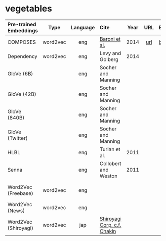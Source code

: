 # vegetables


| Pre-trained Embeddings | Type | Language | Cite | Year | URL | Bib | License | Kaggle Dataset |
|:-|:-:|:-:|:-|:-:|:-:|:-:|:-:|:-|
| COMPOSES        | word2vec | eng | [Baroni et al.](http://clic.cimec.unitn.it/marco/publications/acl2014/baroni-etal-countpredict-acl2014.pdf) | 2014 | [url](http://clic.cimec.unitn.it/composes/semantic-vectors.html) | [bib]() | | [composes-embeddings](https://www.kaggle.com/alvations/vege-composes-embeddings) |
| Dependency | word2vec | eng | Levy and Golberg | 2014 | | | | | [dependency-embeddings]()|
| GloVe (6B)      |          | eng | Socher and Manning | | | | | [stanford-glove-twitter](https://www.kaggle.com/alvations/vegetables-stanford-glove-6b)|
| GloVe (42B)     |          | eng | Socher and Manning | | | | | [stanford-glove-twitter](https://www.kaggle.com/alvations/vegetables-stanford-glove-42b)|
| GloVe (840B)    |          | eng | Socher and Manning | | | | | [stanford-glove-twitter](https://www.kaggle.com/alvations/vegetables-stanford-glove-840b)|
| GloVe (Twitter) |          | eng | Socher and Manning | | | | | [stanford-glove-twitter](https://www.kaggle.com/alvations/vegetables-stanford-glove-twitter)|
| HLBL            |          | eng | Turian et al. | 2011 | | | | [hlbl-embeddings](https://www.kaggle.com/alvations/vegetables-hlbl-embeddings) | 
| Senna           |          | eng | Collobert and Weston | 2011   | | | | [senna-embeddings](https://www.kaggle.com/alvations/vegetables-senna-embeddings) |
| Word2Vec (Freebase) | word2vec | eng | | | | |  | [google-word2vec-freebase](https://www.kaggle.com/alvations/vegetables-word2vec-freebase) |
| Word2Vec (News) | word2vec | eng |   | | | | | [google-word2vec](https://www.kaggle.com/alvations/vegetables-word2vec) |
| Word2Vec (Shiroyagi) | word2vec | jap | [Shiroyagi Corp. c.f. Chakin](https://github.com/chakki-works/chakin) | | | |  | [shiroyagi-word2vec](https://www.kaggle.com/alvations/vegetables-shiroyagi-word2vec) | 

